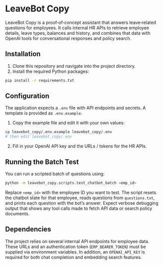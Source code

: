# LeaveBot Copy

LeaveBot Copy is a proof‑of‑concept assistant that answers leave‑related questions for employees. It calls internal HR APIs to retrieve employee details, leave types, balances and history, and combines that data with OpenAI tools for conversational responses and policy search.

## Installation

1. Clone this repository and navigate into the project directory.
2. Install the required Python packages:

```bash
pip install -r requirements.txt
```

## Configuration

The application expects a `.env` file with API endpoints and secrets. A template is provided as `.env.example`.

1. Copy the example file and edit it with your own values:

```bash
cp leavebot_copy/.env.example leavebot_copy/.env
# then edit leavebot_copy/.env
```

2. Fill in your OpenAI API key and the URLs / tokens for the HR APIs.

## Running the Batch Test

You can run a scripted batch of questions using:

```bash
python -m leavebot_copy.scripts.test_chatbot_batch <emp_id>
```

Replace `<emp_id>` with the employee ID you want to test. The script resets the chatbot state for that employee, reads questions from `questions.txt`, and prints each question with the bot’s answer. Expect verbose debugging output that shows any tool calls made to fetch API data or search policy documents.

## Dependencies

The project relies on several internal API endpoints for employee data. These URLs and an authentication token (`ERP_BEARER_TOKEN`) must be supplied via environment variables. In addition, an `OPENAI_API_KEY` is required for both chat completion and embedding search features.

